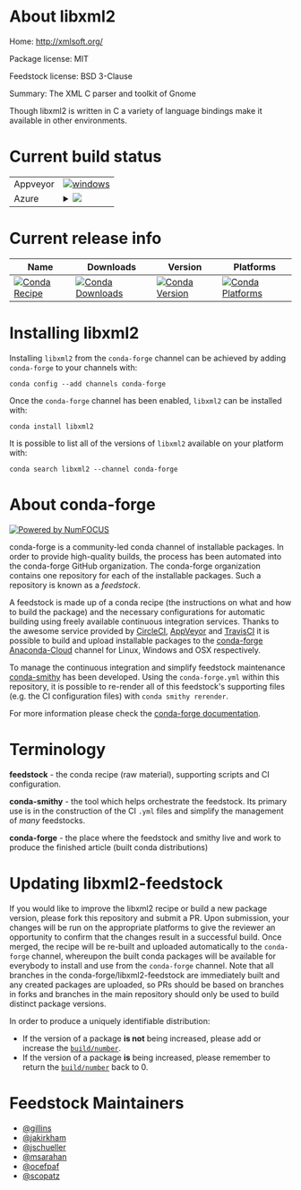 About libxml2
=============

Home: http://xmlsoft.org/

Package license: MIT

Feedstock license: BSD 3-Clause

Summary: The XML C parser and toolkit of Gnome

Though libxml2 is written in C a variety of language
bindings make it available in other environments.


Current build status
====================


<table><tr>
    <td>Appveyor</td>
    <td>
      <a href="https://ci.appveyor.com/project/conda-forge/libxml2-feedstock/branch/master">
        <img alt="windows" src="https://img.shields.io/appveyor/ci/conda-forge/libxml2-feedstock/master.svg?label=Windows">
      </a>
    </td>
  </tr>
    
  <tr>
    <td>Azure</td>
    <td>
      <details>
        <summary>
          <a href="https://dev.azure.com/conda-forge/feedstock-builds/_build/latest?definitionId=583&branchName=master">
            <img src="https://dev.azure.com/conda-forge/feedstock-builds/_apis/build/status/libxml2-feedstock?branchName=master">
          </a>
        </summary>
        <table>
          <thead><tr><th>Variant</th><th>Status</th></tr></thead>
          <tbody><tr>
              <td>linux_aarch64_target_platformlinux-aarch64</td>
              <td>
                <a href="https://dev.azure.com/conda-forge/feedstock-builds/_build/latest?definitionId=583&branchName=master">
                  <img src="https://dev.azure.com/conda-forge/feedstock-builds/_apis/build/status/libxml2-feedstock?branchName=master&jobName=linux&configuration=linux_aarch64_target_platformlinux-aarch64" alt="variant">
                </a>
              </td>
            </tr><tr>
              <td>linux_ppc64le_target_platformlinux-ppc64le</td>
              <td>
                <a href="https://dev.azure.com/conda-forge/feedstock-builds/_build/latest?definitionId=583&branchName=master">
                  <img src="https://dev.azure.com/conda-forge/feedstock-builds/_apis/build/status/libxml2-feedstock?branchName=master&jobName=linux&configuration=linux_ppc64le_target_platformlinux-ppc64le" alt="variant">
                </a>
              </td>
            </tr><tr>
              <td>linux_target_platformlinux-64</td>
              <td>
                <a href="https://dev.azure.com/conda-forge/feedstock-builds/_build/latest?definitionId=583&branchName=master">
                  <img src="https://dev.azure.com/conda-forge/feedstock-builds/_apis/build/status/libxml2-feedstock?branchName=master&jobName=linux&configuration=linux_target_platformlinux-64" alt="variant">
                </a>
              </td>
            </tr><tr>
              <td>osx_target_platformosx-64</td>
              <td>
                <a href="https://dev.azure.com/conda-forge/feedstock-builds/_build/latest?definitionId=583&branchName=master">
                  <img src="https://dev.azure.com/conda-forge/feedstock-builds/_apis/build/status/libxml2-feedstock?branchName=master&jobName=osx&configuration=osx_target_platformosx-64" alt="variant">
                </a>
              </td>
            </tr><tr>
              <td>win_c_compilervs2008target_platformwin-64</td>
              <td>
                <a href="https://dev.azure.com/conda-forge/feedstock-builds/_build/latest?definitionId=583&branchName=master">
                  <img src="https://dev.azure.com/conda-forge/feedstock-builds/_apis/build/status/libxml2-feedstock?branchName=master&jobName=win&configuration=win_c_compilervs2008target_platformwin-64" alt="variant">
                </a>
              </td>
            </tr><tr>
              <td>win_c_compilervs2015target_platformwin-64</td>
              <td>
                <a href="https://dev.azure.com/conda-forge/feedstock-builds/_build/latest?definitionId=583&branchName=master">
                  <img src="https://dev.azure.com/conda-forge/feedstock-builds/_apis/build/status/libxml2-feedstock?branchName=master&jobName=win&configuration=win_c_compilervs2015target_platformwin-64" alt="variant">
                </a>
              </td>
            </tr>
          </tbody>
        </table>
      </details>
    </td>
  </tr>
</table>

Current release info
====================

| Name | Downloads | Version | Platforms |
| --- | --- | --- | --- |
| [![Conda Recipe](https://img.shields.io/badge/recipe-libxml2-green.svg)](https://anaconda.org/conda-forge/libxml2) | [![Conda Downloads](https://img.shields.io/conda/dn/conda-forge/libxml2.svg)](https://anaconda.org/conda-forge/libxml2) | [![Conda Version](https://img.shields.io/conda/vn/conda-forge/libxml2.svg)](https://anaconda.org/conda-forge/libxml2) | [![Conda Platforms](https://img.shields.io/conda/pn/conda-forge/libxml2.svg)](https://anaconda.org/conda-forge/libxml2) |

Installing libxml2
==================

Installing `libxml2` from the `conda-forge` channel can be achieved by adding `conda-forge` to your channels with:

```
conda config --add channels conda-forge
```

Once the `conda-forge` channel has been enabled, `libxml2` can be installed with:

```
conda install libxml2
```

It is possible to list all of the versions of `libxml2` available on your platform with:

```
conda search libxml2 --channel conda-forge
```


About conda-forge
=================

[![Powered by NumFOCUS](https://img.shields.io/badge/powered%20by-NumFOCUS-orange.svg?style=flat&colorA=E1523D&colorB=007D8A)](http://numfocus.org)

conda-forge is a community-led conda channel of installable packages.
In order to provide high-quality builds, the process has been automated into the
conda-forge GitHub organization. The conda-forge organization contains one repository
for each of the installable packages. Such a repository is known as a *feedstock*.

A feedstock is made up of a conda recipe (the instructions on what and how to build
the package) and the necessary configurations for automatic building using freely
available continuous integration services. Thanks to the awesome service provided by
[CircleCI](https://circleci.com/), [AppVeyor](https://www.appveyor.com/)
and [TravisCI](https://travis-ci.org/) it is possible to build and upload installable
packages to the [conda-forge](https://anaconda.org/conda-forge)
[Anaconda-Cloud](https://anaconda.org/) channel for Linux, Windows and OSX respectively.

To manage the continuous integration and simplify feedstock maintenance
[conda-smithy](https://github.com/conda-forge/conda-smithy) has been developed.
Using the ``conda-forge.yml`` within this repository, it is possible to re-render all of
this feedstock's supporting files (e.g. the CI configuration files) with ``conda smithy rerender``.

For more information please check the [conda-forge documentation](https://conda-forge.org/docs/).

Terminology
===========

**feedstock** - the conda recipe (raw material), supporting scripts and CI configuration.

**conda-smithy** - the tool which helps orchestrate the feedstock.
                   Its primary use is in the construction of the CI ``.yml`` files
                   and simplify the management of *many* feedstocks.

**conda-forge** - the place where the feedstock and smithy live and work to
                  produce the finished article (built conda distributions)


Updating libxml2-feedstock
==========================

If you would like to improve the libxml2 recipe or build a new
package version, please fork this repository and submit a PR. Upon submission,
your changes will be run on the appropriate platforms to give the reviewer an
opportunity to confirm that the changes result in a successful build. Once
merged, the recipe will be re-built and uploaded automatically to the
`conda-forge` channel, whereupon the built conda packages will be available for
everybody to install and use from the `conda-forge` channel.
Note that all branches in the conda-forge/libxml2-feedstock are
immediately built and any created packages are uploaded, so PRs should be based
on branches in forks and branches in the main repository should only be used to
build distinct package versions.

In order to produce a uniquely identifiable distribution:
 * If the version of a package **is not** being increased, please add or increase
   the [``build/number``](https://conda.io/docs/user-guide/tasks/build-packages/define-metadata.html#build-number-and-string).
 * If the version of a package **is** being increased, please remember to return
   the [``build/number``](https://conda.io/docs/user-guide/tasks/build-packages/define-metadata.html#build-number-and-string)
   back to 0.

Feedstock Maintainers
=====================

* [@gillins](https://github.com/gillins/)
* [@jakirkham](https://github.com/jakirkham/)
* [@jschueller](https://github.com/jschueller/)
* [@msarahan](https://github.com/msarahan/)
* [@ocefpaf](https://github.com/ocefpaf/)
* [@scopatz](https://github.com/scopatz/)

